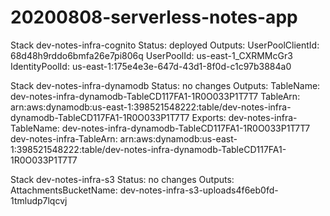 # 20200808-serverless-notes-app

Stack dev-notes-infra-cognito
  Status: deployed
  Outputs:
    UserPoolClientId: 68d48h9rddo6bmfa26e7pi806q
    UserPoolId: us-east-1_CXRMMcGr3
    IdentityPoolId: us-east-1:175e4e3e-647d-43d1-8f0d-c1c97b3884a0

Stack dev-notes-infra-dynamodb
  Status: no changes
  Outputs:
    TableName: dev-notes-infra-dynamodb-TableCD117FA1-1R0O033P1T7T7
    TableArn: arn:aws:dynamodb:us-east-1:398521548222:table/dev-notes-infra-dynamodb-TableCD117FA1-1R0O033P1T7T7
  Exports:
    dev-notes-infra-TableName: dev-notes-infra-dynamodb-TableCD117FA1-1R0O033P1T7T7
    dev-notes-infra-TableArn: arn:aws:dynamodb:us-east-1:398521548222:table/dev-notes-infra-dynamodb-TableCD117FA1-1R0O033P1T7T7

Stack dev-notes-infra-s3
  Status: no changes
  Outputs:
    AttachmentsBucketName: dev-notes-infra-s3-uploads4f6eb0fd-1tmludp7lqcvj